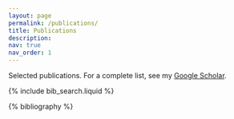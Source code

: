 ```yaml
---
layout: page
permalink: /publications/
title: Publications
description:
nav: true
nav_order: 1
---
```


Selected publications. For a complete list, see my [Google Scholar](https://scholar.google.com/citations?user=89drxM4AAAAJ&hl=en).

<!-- _pages/publications.md -->

<!-- Bibsearch Feature -->

{% include bib_search.liquid %}

<div class="publications">

{% bibliography %}

</div>
